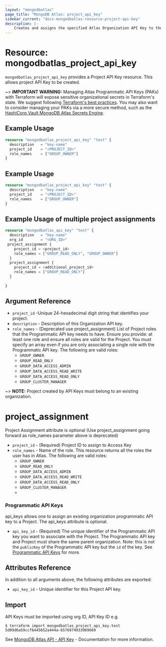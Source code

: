 ```yaml
---
layout: "mongodbatlas"
page_title: "MongoDB Atlas: project_api_key"
sidebar_current: "docs-mongodbatlas-resource-project-api-key"
description: |-
    Creates and assigns the specified Atlas Organization API Key to the specified Project. Users with the Project Owner role in the project associated with the API key can use the organization API key to access the resources.
---
```


# Resource: mongodbatlas_project_api_key

`mongodbatlas_project_api_key` provides a Project API Key resource. This allows project API Key to be created.

~> **IMPORTANT WARNING:** Managing Atlas Programmatic API Keys (PAKs) with Terraform will expose sensitive organizational secrets in Terraform's state. We suggest following [Terraform's best practices](https://developer.hashicorp.com/terraform/language/state/sensitive-data). You may also want to consider managing your PAKs via a more secure method, such as the [HashiCorp Vault MongoDB Atlas Secrets Engine](https://developer.hashicorp.com/vault/docs/secrets/mongodbatlas).

## Example Usage

```terraform
resource "mongodbatlas_project_api_key" "test" {
  description   = "key-name"
  project_id    = "<PROJECT_ID>"
  role_names    = ["GROUP_OWNER"]
}
```


## Example Usage

```terraform
resource "mongodbatlas_project_api_key" "test" {
  description   = "key-name"
  project_id    = "<PROJECT_ID>"
  role_names    = ["GROUP_OWNER"]
}
```

## Example Usage of multiple project assignments

```terraform
resource "mongodbatlas_api_key" "test" {
  description   = "key-name"
  org_id        = "<ORG_ID>"
 project_assignment {
    project_id = <project_id>
    role_names = ["GROUP_READ_ONLY", "GROUP_OWNER"]
  }
  project_assignment {
    project_id = <additional_project_id>
    role_names = ["GROUP_READ_ONLY"]
  }
  
}
```

## Argument Reference

* `project_id` -Unique 24-hexadecimal digit string that identifies your project.
* `description` - Description of this Organization API key.
* `role_names` - (Deprecated use project_assignment) List of Project roles that the Programmatic API key needs to have. Ensure you provide: at least one role and ensure all roles are valid for the Project.  You must specify an array even if you are only associating a single role with the Programmatic API key.
 The following are valid roles:
  * `GROUP_OWNER`
  * `GROUP_READ_ONLY`
  * `GROUP_DATA_ACCESS_ADMIN`
  * `GROUP_DATA_ACCESS_READ_WRITE`
  * `GROUP_DATA_ACCESS_READ_ONLY`
  * `GROUP_CLUSTER_MANAGER`  

~> **NOTE:** Project created by API Keys must belong to an existing organization.

# project_assignment
Project Assignment attribute is optional (Use project_assignment going forward as role_names parameter above is deprecated)

* `project_id` - (Required) Project ID to assign to Access Key
* `role_names` - Name of the role. This resource returns all the roles the user has in Atlas.
The following are valid roles:
  * `GROUP_OWNER`
  * `GROUP_READ_ONLY`
  * `GROUP_DATA_ACCESS_ADMIN`
  * `GROUP_DATA_ACCESS_READ_WRITE`
  * `GROUP_DATA_ACCESS_READ_ONLY`
  * `GROUP_CLUSTER_MANAGER`  
  * 
### Programmatic API Keys
api_keys allows one to assign an existing organization programmatic API key to a Project. The api_keys attribute is optional.

* `api_key_id` - (Required) The unique identifier of the Programmatic API key you want to associate with the Project.  The Programmatic API key and Project must share the same parent organization.  Note: this is not the `publicKey` of the Programmatic API key but the `id` of the key. See [Programmatic API Keys](https://docs.atlas.mongodb.com/reference/api/apiKeys/) for more.
  
## Attributes Reference

In addition to all arguments above, the following attributes are exported:

* `api_key_id` - Unique identifier for this Project API key.

## Import

API Keys must be imported using org ID, API Key ID e.g.

```
$ terraform import mongodbatlas_project_api_key.test 5d09d6a59ccf6445652a444a-6576974933969669
```
See [MongoDB Atlas API - API Key](https://www.mongodb.com/docs/atlas/reference/api-resources-spec/#tag/Programmatic-API-Keys/operation/createAndAssignOneOrganizationApiKeyToOneProject) - Documentation for more information.
